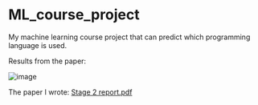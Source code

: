 # ML_course_project
My machine learning course project that can predict which programming language is used. 

Results from the paper:

![image](https://github.com/rantalaofficial/ML_course_project/assets/33716618/d9b19907-f1ee-495f-b70c-468f6f46e045)

The paper I wrote: 
[Stage 2 report.pdf](https://github.com/rantalaofficial/ML_course_project/files/13214669/Stage.2.report.pdf)
